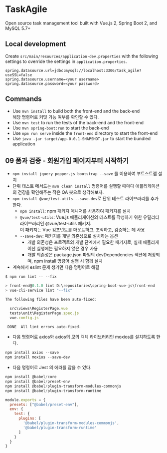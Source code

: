 # TaskAgile

Open source task management tool built with Vue.js 2, Spring Boot 2, and MySQL 5.7+

## Local development

Create `src/main/resources/application-dev.properties` with the following settings to override the settings in `application.properties`.

```properties
spring.datasource.url=jdbc:mysql://localhost:3306/task_agile?useSSL=false
spring.datasource.username=<your username>
spring.datasource.password=<your password>
```

## Commands

- Use `mvn install` to build both the front-end and the back-end    
  해당 명령어로 커밋 가능 여부를 확인할 수 있다.
- Use `mvn test` to run the tests of the back-end and the front-end
- Use `mvn spring-boot:run` to start the back-end
- Use `npm run serve` inside the `front-end` directory to start the front-end
- Use `java -jar target/app-0.0.1-SNAPSHOT.jar` to start the bundled application

## 09 폼과 검증 - 회원가입 페이지부터 시작하기

- `npm install jquery popper.js bootstrap --save` 를 이용하여 부트스트랩 설치
- 단위 테스트 메서드는 `mvn clean install` 명령어를 실행할 때마다 애플리케이션의 건강을 확인해주는 작은 QA 봇으로 생각해보자.
- `npm install @vue/test-utils --save-dev`로 단위 테스트 라이브러리를 추가한다.
  - `npm install`: npm 패키지 매니저를 사용하여 패키지를 설치
  - `@vue/test-utils`: Vue.js 애플리케이션의 테스트를 작성하기 위한 유틸리티 라이브러리인 @vue/test-utils 패키지.     
    이 패키지는 Vue 컴포넌트를 마운트하고, 조작하고, 검증하는 데 사용
  - `--save-dev`: 패키지를 개발 의존성으로 설치하는 옵션
    - 개발 의존성은 프로젝트의 개발 단계에서 필요한 패키지로, 실제 애플리케이션 실행에는 필요하지 않은 경우 사용
    - 개발 의존성은 package.json 파일의 devDependencies 섹션에 저장되며, npm install 명령어 실행 시 함께 설치
- 계속해서 eslint 문제 생기면 다음 명령어로 해결
```javascript
$ npm run lint -- --fix

> front-end@0.1.0 lint D:\repositories\spring-boot-vue-js\front-end
> vue-cli-service lint "--fix"

The following files have been auto-fixed:

  src\views\RegisterPage.vue     
  tests\unit\RegisterPage.spec.js
  vue.config.js

 DONE  All lint errors auto-fixed.
```
- 다음 명령어로 axios와 axios의 모의 객체 라이브러리인 moxios를 설치하도록 한다.
```powershell
npm install axios --save
npm install moxios --save-dev
```
- 다음 명령어로 Jest 의 에러를 잡을 수 있다.
```powershell
npm install @babel/core
npm install @babel/preset-env
npm install @babel/plugin-transform-modules-commonjs
npm install @babel/plugin-transform-runtime
```

```javascript
module.exports = {
  presets: ["@babel/preset-env"],
  env: {
    test: {
      plugins: [
        '@babel/plugin-transform-modules-commonjs',
        '@babel/plugin-transform-runtime'
      ]
    }
  }
}
```